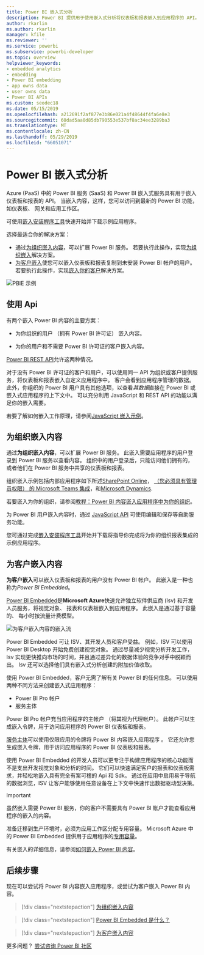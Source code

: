 ```yaml
---
title: Power BI 嵌入式分析
description: Power BI 提供用于使用嵌入式分析将仪表板和报表嵌入到应用程序的 API。 详细了解如何使用 Power BI 嵌入式分析软件、嵌入式分析工具或嵌入式商业智能工具嵌入到 PaaS 环境和 SaaS 环境中。
author: rkarlin
ms.author: rkarlin
manager: kfile
ms.reviewer: ''
ms.service: powerbi
ms.subservice: powerbi-developer
ms.topic: overview
helpviewer_keywords:
- embedded analytics
- embedding
- Power BI embedding
- app owns data
- user owns data
- Power BI APIs
ms.custom: seodec18
ms.date: 05/15/2019
ms.openlocfilehash: a212691f2af877e3b86e021a4f48644f4fa6e8e3
ms.sourcegitcommit: 60dad5aa0d85db790553e537bf8ac34ee3289ba3
ms.translationtype: MT
ms.contentlocale: zh-CN
ms.lasthandoff: 05/29/2019
ms.locfileid: "66051071"
---
```

# <a name="embedded-analytics-with-power-bi"></a>Power BI 嵌入式分析

Azure (PaaS) 中的 Power BI 服务 (SaaS) 和 Power BI 嵌入式服务具有用于嵌入仪表板和报表的 API。 当嵌入内容，这样，您可以访问到最新的 Power BI 功能，如仪表板、 网关和应用工作区。

可使用[嵌入安装程序工具](https://aka.ms/embedsetup)快速开始并下载示例应用程序。

选择最适合你的解决方案：

* 通过[为组织嵌入内容](embedding.md#embedding-for-your-organization)，可以扩展 Power BI 服务。 若要执行此操作，实现[为组织嵌入](https://aka.ms/embedsetup/UserOwnsData)解决方案。
* [为客户嵌入](embedding.md#embedding-for-your-customers)使您可以嵌入仪表板和报表复制到未安装 Power BI 帐户的用户。 若要执行此操作，实现[嵌入你的客户](https://aka.ms/embedsetup/AppOwnsData)解决方案。

![PBIE 示例](media/what-can-you-do/what-can-you-do-02.png)

## <a name="use-apis"></a>使用 Api

有两个嵌入 Power BI 内容的主要方案：
- 为你组织的用户 （拥有 Power BI 许可证） 嵌入内容。 
 
- 为你的用户和不需要 Power BI 许可证的客户嵌入内容。 

[Power BI REST API](https://docs.microsoft.com/rest/api/power-bi/)允许这两种情况。

对于没有 Power BI 许可证的客户和用户，可以使用同一 API 为组织或客户提供服务，将仪表板和报表嵌入自定义应用程序中。 客户会看到应用程序管理的数据。 此外，你组织的 Power BI 用户具有其他选项，以查看*其数据*直接在 Power BI 或嵌入式应用程序的上下文中。 可以充分利用 JavaScript 和 REST API 的功能以满足你的嵌入需要。

若要了解如何嵌入工作原理，请参阅[JavaScript 嵌入示例](https://microsoft.github.io/PowerBI-JavaScript/demo/)。

## <a name="embedding-for-your-organization"></a>为组织嵌入内容

通过**为组织嵌入内容**，可以扩展 Power BI 服务。 此嵌入需要应用程序的用户登录到 Power BI 服务以查看内容。 组织中的用户登录后，只能访问他们拥有的，或者他们在 Power BI 服务中共享的仪表板和报表。

组织嵌入示例包括内部应用程序如下所述[SharePoint Online](https://powerbi.microsoft.com/blog/integrate-power-bi-reports-in-sharepoint-online/)， [（您必须具有管理员权限） 的 Microsoft Teams 集成](https://powerbi.microsoft.com/blog/power-bi-teams-up-with-microsoft-teams/)，和[Microsoft Dynamics](https://docs.microsoft.com/dynamics365/customer-engagement/basics/add-edit-power-bi-visualizations-dashboard).

若要嵌入为你的组织，请参阅[教程：Power BI 内容嵌入应用程序中为你的组织](embed-sample-for-your-organization.md)。

为 Power BI 用户嵌入内容时，通过 [JavaScript API](https://github.com/Microsoft/PowerBI-JavaScript) 可使用编辑和保存等自助服务功能。

您可通过完成[嵌入安装程序工具](https://aka.ms/embedsetup/UserOwnsData)开始并下载将指导你完成将为你的组织报表集成的示例应用程序。

## <a name="embedding-for-your-customers"></a>为客户嵌入内容

**为客户嵌入**可以嵌入仪表板和报表的用户没有 Power BI 帐户。 此嵌入是一种也称为*Power BI Embedded*。

[Power BI Embedded](azure-pbie-what-is-power-bi-embedded.md)是**Microsoft Azure**快速允许独立软件供应商 (Isv) 和开发人员服务，将视觉对象、 报表和仪表板嵌入到应用程序。 此嵌入是通过基于容量的、 每小时按流量计费模型。

![为客户嵌入内容的嵌入流](media/embedding/powerbi-embed-flow.png)

Power BI Embedded 可让 ISV、其开发人员和客户受益。 例如，ISV 可以使用 Power BI Desktop 开始免费创建视觉对象。 通过尽量减少视觉分析开发工作，Isv 实现更快推向市场的时间，并且通过差异化的数据体验的竞争对手中脱颖而出。 Isv 还可以选择他们具有嵌入式分析创建的附加价值收取。

使用 Power BI Embedded，客户无需了解有关 Power BI 的任何信息。 可以使用两种不同方法来创建嵌入式应用程序：
- Power BI Pro 帐户 
- 服务主体 

Power BI Pro 帐户充当应用程序的主帐户 （将其视为代理帐户）。 此帐户可以生成嵌入令牌，用于访问应用程序的 Power BI 仪表板和报表。

[服务主体](embed-service-principal.md)可以使用仅限应用的令牌将 Power BI 内容嵌入应用程序  。 它还允许您生成嵌入令牌，用于访问应用程序的 Power BI 仪表板和报表。

使用 Power BI Embedded 的开发人员可以更专注于构建应用程序的核心功能而不是支出开发视觉对象和分析的时间。 它们可以快速满足客户的报表和仪表板需求，并轻松地嵌入具有完全有案可稽的 Api 和 Sdk。 通过在应用中启用易于导航的数据浏览，ISV 让客户能够使用任意设备在上下文中快速作出数据驱动型决策。

> [!IMPORTANT]
> 虽然嵌入需要 Power BI 服务，你的客户不需要具有 Power BI 帐户才能查看应用程序的嵌入的内容。 

准备迁移到生产环境时，必须为应用工作区分配专用容量。 Microsoft Azure 中的 Power BI Embedded 提供用于应用程序的[专用容量](azure-pbie-create-capacity.md)。

有关嵌入的详细信息，请参阅[如何嵌入 Power BI 内容](embed-sample-for-customers.md)。

## <a name="next-steps"></a>后续步骤

现在可以尝试将 Power BI 内容嵌入应用程序，或尝试为客户嵌入 Power BI 内容。

> [!div class="nextstepaction"]
> [为组织嵌入内容](embed-sample-for-your-organization.md)

> [!div class="nextstepaction"]
> [Power BI Embedded 是什么？](azure-pbie-what-is-power-bi-embedded.md)

> [!div class="nextstepaction"]
>[为客户嵌入内容](embed-sample-for-customers.md)

更多问题？ [尝试咨询 Power BI 社区](http://community.powerbi.com/)
